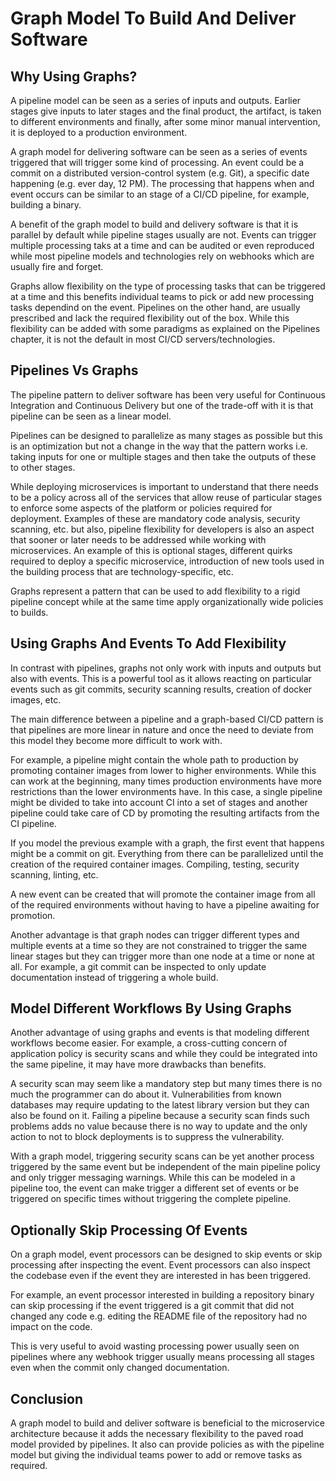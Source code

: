 # Graph Model To Build And Deliver Software

## Why Using Graphs?

A pipeline model can be seen as a series of inputs and outputs.
Earlier stages give inputs to later stages and the final product, the
artifact, is taken to different environments and finally, after some
minor manual intervention, it is deployed to a production environment.

A graph model for delivering software can be seen as a series of events
triggered that will trigger some kind of processing. An event could be
a commit on a distributed version-control system (e.g. Git), a specific
date happening (e.g. ever day, 12 PM). The processing that happens when
and event occurs can be similar to an stage of a CI/CD pipeline, for
example, building a binary.

A benefit of the graph model to build and delivery software is that
it is parallel by default while pipeline stages usually are not.
Events can trigger multiple processing taks at a time and can be
audited or even reproduced while most pipeline models and technologies
rely on webhooks which are usually fire and forget.

Graphs allow flexibility on the type of processing tasks that can be
triggered at a time and this benefits individual teams to pick or add
new processing tasks dependind on the event. Pipelines on the other
hand, are usually prescribed and lack the required flexibility out of
the box. While this flexibility can be added with some paradigms as
explained on the Pipelines chapter, it is not the default in most
CI/CD servers/technologies.

## Pipelines Vs Graphs

The pipeline pattern to deliver software has been very useful for
Continuous Integration and Continuous Delivery but one of the trade-off
with it is that pipeline can be seen as a linear model.

Pipelines can be designed to parallelize as many stages as possible
but this is an optimization but not a change in the way that the
pattern works i.e. taking inputs for one or multiple stages and then
take the outputs of these to other stages.

While deploying microservices is important to understand that there
needs to be a policy across all of the services that allow reuse of
particular stages to enforce some aspects of the platform or policies
required for deployment. Examples of these are mandatory code analysis,
security scanning, etc. but also, pipeline flexibility for developers
is also an aspect that sooner or later needs to be addressed while
working with microservices. An example of this is optional stages,
different quirks required to deploy a specific microservice,
introduction of new tools used in the building process that are
technology-specific, etc.

Graphs represent a pattern that can be used to add flexibility to a
rigid pipeline concept while at the same time apply organizationally
wide policies to builds.

## Using Graphs And Events To Add Flexibility

In contrast with pipelines, graphs not only work with inputs and
outputs but also with events. This is a powerful tool as it allows
reacting on particular events such as git commits, security scanning
results, creation of docker images, etc.

The main difference between a pipeline and a graph-based CI/CD pattern
is that pipelines are more linear in nature and once the need to
deviate from this model they become more difficult to work with.

For example, a pipeline might contain the whole path to production by
promoting container images from lower to higher environments. While
this can work at the beginning, many times production environments have
more restrictions than the lower environments have. In this case, a
single pipeline might be divided to take into account CI into a set
of stages and another pipeline could take care of CD by promoting the
resulting artifacts from the CI pipeline.

If you model the previous example with a graph, the first event that
happens might be a commit on git. Everything from there can be
parallelized until the creation of the required container images.
Compiling, testing, security scanning, linting, etc.

A new event can be created that will promote the container image from
all of the required environments without having to have a pipeline
awaiting for promotion.

Another advantage is that graph nodes can trigger different types and
multiple events at a time so they are not constrained to trigger the
same linear stages but they can trigger more than one node at a time
or none at all. For example, a git commit can be inspected to only
update documentation instead of triggering a whole build.

## Model Different Workflows By Using Graphs

Another advantage of using graphs and events is that modeling different
workflows become easier. For example, a cross-cutting concern of
application policy is security scans and while they could be integrated
into the same pipeline, it may have more drawbacks than benefits.

A security scan may seem like a mandatory step but many times there is
no much the programmer can do about it. Vulnerabilities from known
databases may require updating to the latest library version but they
can also be found on it. Failing a pipeline because a security scan
finds such problems adds no value because there is no way to update
and the only action to not to block deployments is to suppress the
vulnerability.

With a graph model, triggering security scans can be yet another
process triggered by the same event but be independent of the main
pipeline policy and only trigger messaging warnings. While this can
be modeled in a pipeline too, the event can make trigger a different
set of events or be triggered on specific times without triggering the
complete pipeline.

## Optionally Skip Processing Of Events

On a graph model, event processors can be designed to skip events or
skip processing after inspecting the event. Event processors can also
inspect the codebase even if the event they are interested in has been
triggered.

For example, an event processor interested in building a repository
binary can skip processing if the event triggered is a git commit
that did not changed any code e.g. editing the README file of the
repository had no impact on the code.

This is very useful to avoid wasting processing power usually seen on
pipelines where any webhook trigger usually means processing all stages
even when the commit only changed documentation.


## Conclusion

A graph model to build and deliver software is beneficial to the
microservice architecture because it adds the necessary flexibility
to the paved road model provided by pipelines. It also can provide
policies as with the pipeline model but giving the individual teams
power to add or remove tasks as required.
